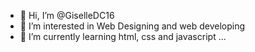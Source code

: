 - 👋 Hi, I’m @GiselleDC16
- 👀 I’m interested in Web Designing and web developing
- 🌱 I’m currently learning html, css and javascript ...

